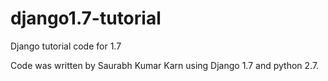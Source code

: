 django1.7-tutorial
==================

Django tutorial code for 1.7

Code was written by Saurabh Kumar Karn using Django 1.7 and python 2.7.
